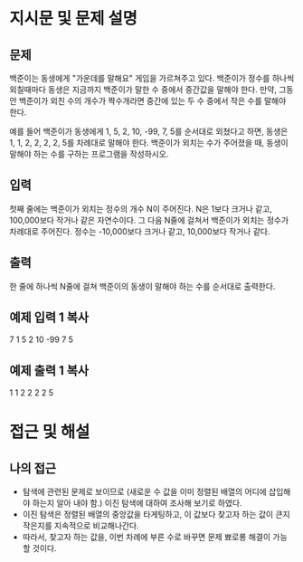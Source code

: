 # 지시문 및 문제 설명
## 문제

백준이는 동생에게 "가운데를 말해요" 게임을 가르쳐주고 있다. 백준이가 정수를 하나씩 외칠때마다 동생은 지금까지 백준이가 말한 수 중에서 중간값을 말해야 한다. 만약, 그동안 백준이가 외친 수의 개수가 짝수개라면 중간에 있는 두 수 중에서 작은 수를 말해야 한다.

예를 들어 백준이가 동생에게 1, 5, 2, 10, -99, 7, 5를 순서대로 외쳤다고 하면, 동생은 1, 1, 2, 2, 2, 2, 5를 차례대로 말해야 한다. 백준이가 외치는 수가 주어졌을 때, 동생이 말해야 하는 수를 구하는 프로그램을 작성하시오.

## 입력

첫째 줄에는 백준이가 외치는 정수의 개수 N이 주어진다. N은 1보다 크거나 같고, 100,000보다 작거나 같은 자연수이다. 그 다음 N줄에 걸쳐서 백준이가 외치는 정수가 차례대로 주어진다. 정수는 -10,000보다 크거나 같고, 10,000보다 작거나 같다.

## 출력

한 줄에 하나씩 N줄에 걸쳐 백준이의 동생이 말해야 하는 수를 순서대로 출력한다.

## 예제 입력 1 복사

7
1
5
2
10
-99
7
5

## 예제 출력 1 복사

1
1
2
2
2
2
5

# 접근 및 해설
## 나의 접근
- 탐색에 관련된 문제로 보이므로 (새로운 수 값을 이미 정렬된 배열의 어디에 삽입해야 하는지 알아 내야 함.) 이진 탐색에 대하여 조사해 보기로 하였다.
- 이진 탐색은 정렬된 배열의 중앙값을 타게팅하고, 이 값보다 찾고자 하는 값이 큰지 작은지를 지속적으로 비교해나간다.
- 따라서, 찾고자 하는 값을, 이번 차례에 부른 수로 바꾸면 문제 뾰로롱 해결이 가능할 것이다.